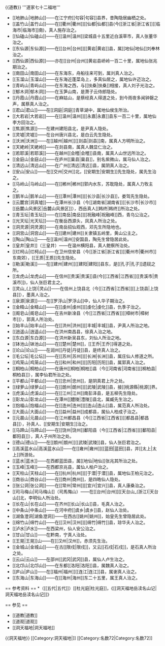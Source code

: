 {{道教}}
'''道家七十二福地'''

* [[地肺山|地肺山]]——在江宁府[[句容|句容]]县界，昔陶隐居幽栖之处。
* [[盖竹山|盖竹山]]——在[[衢州|衢州]][[仙都|仙都]]县(今[[浙江省|浙江省]][[临海市|临海市]]南)，真人施存治之。
* [[仙磕山|仙磕山]]——在[[温州|温州]]梁城县十五里近白溪草市，真人张董华治之。
* [[东仙源|东仙源]]——在[[台州|台州]][[黄岩|黄岩]]县，属[[地仙|地仙]]刘奉林治之。
* [[西仙源|西仙源]]——亦在[[台州|台州]]黄岩县峤岭一百二十里，属地仙张兆期治之。
* [[南田山|南田山]]——在东海东，舟船往来可到，属刘真人治之。
* [[玉溜山|玉溜山]]——在东海近蓬菜岛上，多真仙居之，属地仙许迈治之。
* [[青屿山|青屿山]]——在东海之西，与[[扶桑|扶桑]]相接，真人刘子光治之。
* [[郁木洞|郁木洞]]——在玉笋山南，是萧子云侍郎隐处。
* [[丹霞山|丹霞山]]——在麻姑山，是蔡经真人得道之处，到今雨夜多闻钟磬之声，属蔡真人治之。
* [[君山|君山]]——在[[洞庭|洞庭]]青草湖中，属地仙侯生所治。
* [[大若岩|大若岩]]——在[[温州|温州]][[永嘉|永嘉]]县东一百二十里，属地仙李方回治之。
* [[焦源|焦源]]——在建州建阳县北，是尹真人隐处。
* [[灵墟|灵墟]]——在台州唐兴县北，是白云先生隐处。
* [[沃洲|沃洲]]——在[[越州|越州]][[剡县|剡县]]南，属真人方明所治之。
* [[天姥岭|天姥岭]]——在剡县南，属真人魏显仁治之。
* [[若耶溪|若耶溪]]——在越州[[会稽|会稽]]县南，属真人山世远所治之。
* [[金庭山|金庭山]]——在庐州[[巢县|巢县]]，别名紫微山，属马仙人治之。
* [[清远山|清远山]]——在广州[[清远|清远]]县，属阴真人治之。
* [[安山|安山]]——在[[交州|交州]]北，[[安期生|安期生]]先生隐处，属先生治之。
* [[马岭山|马岭山]]——在[[郴州|郴州]]郭内水东，苏耽隐处，属真人力牧主之。
* [[鹅羊山|鹅羊山]]——在[[潭州|潭州]][[长沙县|长沙县]]，娄驾先生隐处。
* [[云麓宫|洞真墟]]——在潭州长沙县（今[[湖南省|湖南省]][[长沙市|长沙市]][[岳麓山风景区|岳麓山风景区]]），西岳真人[[韩终|韩终]]所治之处。
* [[青玉坛|青玉坛]]——在[[南岳|南岳]][[祝融峰|祝融峰]]西，青乌公治之。
* [[光天坛|光天坛]]——在衡岳西源头，凤真人所治之处。
* [[洞灵源|洞灵源]]——在南岳招仙观西，邓先生所隐地也。
* [[洞宫山|洞宫山]]——在[[建州|建州]]关隶镇五岭里，黄山公主之。
* [[陶山|陶山]]——在[[温州|温州]]安国县，陶先生曾隐居此处。
* [[皇井|皇井]]（三皇井）——在温州横阳县，真人鲍察所治处。
* [[烂柯山|烂柯山]]——在卫州信安县（今[[浙江省|浙江省]][[衢州市|衢州市]]东南郊），[[王质|王质]]先生隐处。
* [[勒溪|勒溪]]——在[[建州|建州]][[建阳|建阳]]县东，是[[孔子|孔子]]遗砚之所。
* [[龙虎山|龙虎山]]——在信州[[贵溪|贵溪]]县(今[[江西省|江西省]][[贵溪市|贵溪市]])，仙人张巨君主之。
* [[灵山_(上饶)|灵山]]——在信州上饶县北（今[[江西省|江西省]][[上饶县|上饶县]]），墨真人治之。
* [[泉源|泉源]]——在[[罗浮山|罗浮山]]中，仙人华子期治之。
* [[金精山|金精山]]——在[[虔州|虔州]][[虔化|虔化]]县，仇季子治之。
* [[阁皂山|阁皂山]]——在吉州新淦县（今[[江西省|江西省]][[樟树市|樟树市]]），郭真人所治处。
* [[始丰山|始丰山]]——在[[洪州|洪州]][[丰城|丰城]]县，尹真人所治之地。
* [[逍遥山|逍遥山]]——在洪州南昌县，徐真人治之地。
* [[东白源|东白源]]——在洪州新吴县东，刘仙人所治之地。
* [[钵池山|钵池山]]——在[[楚州|楚州]]，[[王乔|王乔]]得道之处。
* [[论山|论山]]——在润州[[丹徒|丹徒]]县，是终真人治之。
* [[毛公坛|毛公坛]]——在[[苏州|苏州]][[长洲|长洲]]县，属庄仙人修道之所。
* [[鸡笼山|鸡笼山]]——在[[和州|和州]][[历阳|历阳]]县，属郭真人治之。
* [[桐柏山|桐柏山]]——在唐州[[桐柏|桐柏]]县（今[[河南省|河南省]][[桐柏县|桐柏县]]），属李仙君所治之处。
* [[平都山|平都山]]——在[[忠州|忠州]]，是阴真君上升之处。
* [[绿萝山|绿萝山]]——在[[朗州|朗州]][[武陵|武陵]]县，接[[桃源縣|桃源]]界。
* [[虎溪山|虎溪山]]——在[[江州|江州]]南彭泽县，是五柳先生隐处。
* [[彰龙山|彰龙山]]——在潭州[[醴陵|澧陵]]县北，属臧先生治之。
* [[抱福山|抱福山]]——在[[连州|连州]][[连山|连山]]县，属范真人所治处。
* [[大面山|大面山]]——在[[益州|益州]]成都县，属仙人柏成子治之。
* [[元晨山|元晨山]]——在江州都昌县（今[[江西省|江西省]][[都昌县|都昌县]]），孙真人、[[安期生|安期生]]治之。
* [[马蹄山|马蹄山]]——在[[饶州|饶州]]鄱阳县（今[[江西省|江西省]][[鄱阳县|鄱阳县]]），真人子州所治之处。
* [[德山|德山]]——在[[朗州|朗州]][[武陵|武陵]]县，仙人张巨君治之。
* [[高溪蓝水山|高溪蓝水山]]——在[[雍州|雍州]][[蓝田|蓝田]]县，并[[太上|太上]]所游处。
* [[蓝水|蓝水]]——在西都蓝田县，属[[地仙|地仙]]张兆其所治之处。
* [[玉峰|玉峰]]——在西都京兆县，属仙人柏户治之。
* [[天柱山|天柱山]]——在[[杭州|杭州]][[于潜|于潜]]县，属地仙王柏元治之。
* [[商谷山|商谷山]]——在[[商州|商州]]，是四皓仙人隐处。
* [[张公洞|张公洞]]——在[[常州|常州]][[宜兴|宜兴]]县，真人康桑治之。
* [[司马梅山|司马梅山]]（司馬悔山）——在[[台州|台州]][[天台山_(浙江)|天台山]]北，李明仙人所治处。
* [[长在山|长在山]]——在齐州[[长山|长山]]县，毛真人治之。
* [[中条山|中条山]]——在河中府[[虞乡|虞乡]]县，赵仙人治处。
* [[湖鱼澄洞|湖鱼澄洞]]——在西古[[姚州|姚州]]，始皇先生曾隐居此处。
* [[绵竹山|绵竹山]]——在[[汉州|汉州]][[绵竹|绵竹]]县，琼华夫人治之。
* [[泸水|泸水]]——在西梁州，仙人安公治之。
* [[甘山|甘山]]——在黔南，宁真人治处。
* [[王晃|王晃]]山——在[[汉州|汉州]]，赤须先生治。
* [[金城山|金城山]]——在古[[限戍|限戍]]，又云[[石戍|石戍]]，是石真人所治之处。
* [[云山|云山]]——在邵州[[武冈|武冈]]县，属仙人卢生治之。
* [[北邙山|北邙山]]——在东都[[洛阳|洛阳]]县，属魏真人治之。
* [[庐山|庐山]]——在[[福州|福州]][[连江|连江]]县，属谢真人治之。
* [[东海山|东海山]]——在[[海州|海州]]东二十五里，属王真人治之。

== 参考资料 ==
*（[[五代|五代]]）[[杜光庭|杜光庭]]，《[[洞天福地岳渎名山记|洞天福地岳渎名山记]]》

== 参见 ==
* [[道教|道教]]
* [[道观|道观]]
* [[洞天福地|洞天福地]]

{{洞天福地}}
[[Category:洞天福地|]]
[[Category:名数72|Category:名数72]]